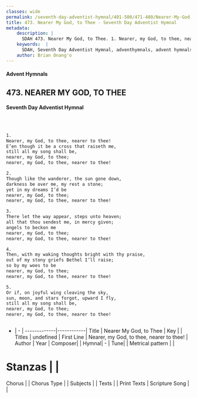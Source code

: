 ```yaml
---
classes: wide
permalink: /seventh-day-adventist-hymnal/401-500/471-480/Nearer-My-God,-to-Thee/
title: 473. Nearer My God, to Thee - Seventh Day Adventist Hymnal
metadata:
    description: |
      SDAH 473. Nearer My God, to Thee. 1. Nearer, my God, to thee, nearer to thee! E’en though it be a cross that raiseth me, still all my song shall be, nearer, my God, to thee; nearer, my God, to thee, nearer to thee!
    keywords:  |
      SDAH, Seventh Day Adventist Hymnal, adventhymnals, advent hymnals, Nearer My God, to Thee, Nearer, my God, to thee, nearer to thee! 
    author: Brian Onang'o
---
```


#### Advent Hymnals
## 473. NEARER MY GOD, TO THEE
#### Seventh Day Adventist Hymnal

```txt



1.
Nearer, my God, to thee, nearer to thee!
E’en though it be a cross that raiseth me,
still all my song shall be,
nearer, my God, to thee;
nearer, my God, to thee, nearer to thee!

2.
Though like the wanderer, the sun gone down,
darkness be over me, my rest a stone;
yet in my dreams I’d be
nearer, my God, to thee;
nearer, my God, to thee, nearer to thee!

3.
There let the way appear, steps unto heaven;
all that thou sendest me, in mercy given;
angels to beckon me
nearer, my God, to thee;
nearer, my God, to thee, nearer to thee!

4.
Then, with my waking thoughts bright with thy praise,
out of my stony griefs Bethel I’ll raise;
so by my woes to be
nearer, my God, to thee;
nearer, my God, to thee, nearer to thee!

5.
Or if, on joyful wing cleaving the sky,
sun, moon, and stars forgot, upward I fly,
still all my song shall be,
nearer, my God, to thee;
nearer, my God, to thee, nearer to thee!



```

- |   -  |
-------------|------------|
Title | Nearer My God, to Thee |
Key |  |
Titles | undefined |
First Line | Nearer, my God, to thee, nearer to thee! |
Author | 
Year | 
Composer|  |
Hymnal|  - |
Tune|  |
Metrical pattern | |
# Stanzas |  |
Chorus |  |
Chorus Type |  |
Subjects |  |
Texts |  |
Print Texts | 
Scripture Song |  |
  
